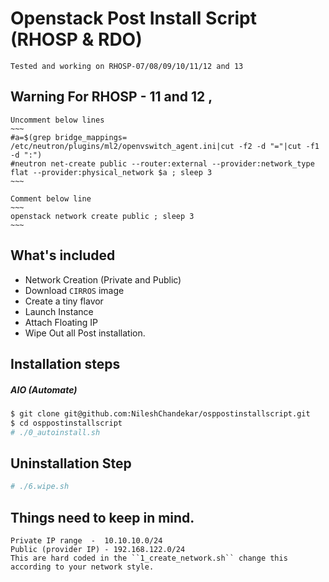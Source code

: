 # Openstack Post Install Script (RHOSP & RDO) 

	Tested and working on RHOSP-07/08/09/10/11/12 and 13

## Warning For RHOSP - 11 and 12 , 
	

	Uncomment below lines
	~~~
	#a=$(grep bridge_mappings= /etc/neutron/plugins/ml2/openvswitch_agent.ini|cut -f2 -d "="|cut -f1 -d ":")
	#neutron net-create public --router:external --provider:network_type flat --provider:physical_network $a ; sleep 3
	~~~

	Comment below line 
	~~~
	openstack network create public ; sleep 3
	~~~


What's included
---------------
* Network Creation (Private and Public)
* Download ``CIRROS`` image
* Create a tiny flavor 
* Launch Instance
* Attach Floating IP 
* Wipe Out all Post installation. 

Installation steps
------------------
##### AIO (Automate)

```bash
$ git clone git@github.com:NileshChandekar/osppostinstallscript.git
$ cd osppostinstallscript
# ./0_autoinstall.sh
```

Uninstallation  Step
-----------------
```bash
# ./6.wipe.sh 
```

Things need to keep in mind.
-----------------

	Private IP range  -  10.10.10.0/24
	Public (provider IP) - 192.168.122.0/24
	This are hard coded in the ``1_create_network.sh`` change this according to your network style.


